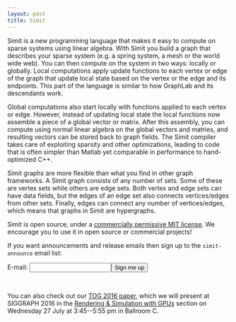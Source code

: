 ```yaml
---
layout: post
title: Simit 
---
```

Simit is a new programming language that makes it easy to compute on sparse
systems using linear algebra. With Simit you build a graph that describes your
sparse system (e.g. a spring system, a mesh or the world wide web). You can
then compute on the system in two ways: locally or globally. Local computations
apply update functions to each vertex or edge of the graph that update local
state based on the vertex or the edge and its endpoints. This part of the
language is similar to how GraphLab and its descendants work.

Global computations also start locally with functions applied to each vertex or
edge. However, instead of updating local state the local functions now assemble
a piece of a global vector or matrix. After this assembly, you can compute
using normal linear algebra on the global vectors and matries, and resulting
vectors can be stored back to graph fields. The Simit compiler takes care of
exploiting sparsity and other optimizations, leading to code that is often
simpler than Matlab yet comparable in performance to hand-optimized C++.

Simit graphs are more flexible than what you find in other graph frameworks. A
Simit graph consists of any number of sets. Some of these are vertex sets while
others are edge sets. Both vertex and edge sets can have data fields, but the
edges of an edge set also connects vertices/edges from other sets. Finally,
edges can connect any number of vertices/edges, which means that graphs in
Simit are hypergraphs.

Simit is open source, under a [commercially permissive MIT
license](https://github.com/simit-lang/simit/blob/master/LICENSE). We encourage
you to use it in open source or commercial projects!

If you want announcements and release emails then sign up to the
`simit-announce` email list:
<form action="https://lists.csail.mit.edu/mailman/subscribe/simit-announce" method="POST">
E-mail: <input name="email" /><input type="submit" value="Sign me up" />
</form>
<br/>

You can also check out our [TOG 2016 paper](tog16), which we will present at
SIGGRAPH 2016 in the [Rendering & Simulation with
GPUs](http://s2016.siggraph.org/technical-papers/sessions/rendering-simulation-gpus)
section on Wednesday 27 July at 3:45--5:55 pm in Ballroom C.
